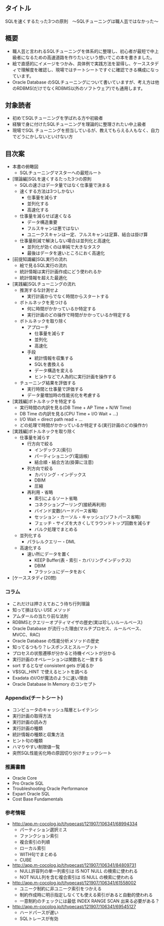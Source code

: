 ## タイトル
SQLを速くするたった3つの原則　～SQLチューニングは職人芸ではなかった～

## 概要
- 職人芸と言われるSQLチューニングを体系的に整理し、初心者が最短で中上級者になるための高速道路を作りたいという想いでこの本を書きました。
- 絵で直感的にイメージをつかみ、具体例で実践方法を習得し、ケーススタディで理解度を確認し、現場ではチートシートですぐに確認できる構成になっています。
- Oracle Database のSQLチューニングについて書いていますが、考え方は他のRDBMS(だけでなくRDBMS以外のソフトウェア)でも通用します。

## 対象読者
- 初めてSQLチューニングを学ばれる方や初級者
- 経験で身に付けたSQLチューニングを理論的に整理されたい中上級者
- 現場でSQL チューニングを担当しているが、教えてもらえる人もなく、自力でどうにかしないといけない方

## 目次案
- 本書の俯瞰図
	- SQLチューニングマスターへの最短ルート
- [理論編]SQLを速くするたった3つの原則
	- SQLの速さはデータ量ではなく仕事量で決まる
	- 速くする方法は3つしかない
		- 仕事量を減らす
		- 並列化する
		- 高速化する
	- 仕事量を減らせば速くなる
		- データ構造重要
		- フルスキャンは悪ではない
		- ユニークスキャンは一定、フルスキャンは足算、結合は掛け算
	- 仕事量削減で解決しない場合は並列化と高速化
		- 並列化が効くのは単純で大きなタスク
		- 最後はデータを速いところにおく高速化
- [前提知識編]SQL実行の流れ
	- 絵で見るSQL実行の流れ
	- 統計情報は実行計画作成にどう使われるか
	- 統計情報を超えた最適化
- [実践編]SQLチューニングの流れ
	- 推測するな計測せよ
		- 実行計画からでなく時間からスタートする
	- ボトルネックを見つける
		- 何に時間がかかっているか特定する
		- 実行計画のどの操作で時間がかかっているか特定する
	- ボトルネックを取り除く
		- アプローチ
			- 仕事量を減らす
			- 並列化
			- 高速化
		- 手段
			- 統計情報を収集する
			- SQLを書換える
			- データ構造を変える
			- ヒントなどで人為的に実行計画を操作する
	- チューニング結果を評価する
		- 実行時間と仕事量で評価する
		- データ量増加時の性能劣化を考慮する
- [実践編]ボトルネックを特定する
	- 実行時間の内訳を見る(DB Time + AP Time + N/W Time)
	- DB Time の内訳を見る(CPU Time + I/O Wait + ...)
	- I/O Wait = direct path read + ...
	- どの処理で時間がかかっているか特定する(実行計画のどの操作か)
- [実践編]ボトルネックを取り除く
	- 仕事量を減らす
		- 行方向で絞る
			- インデックス(索引)
			- パーティショニング(電話帳)
			- 結合順・結合方法(掛算に注意)
		- 列方向で絞る
			- カバリング・インデックス
			- DBIM
			- 圧縮
		- 再利用・省略
			- 索引によるソート省略
			- コネクションプーリング(接続再利用)
			- バインド変数(ハードパース省略)
			- セッション・カーソル・キャッシュ(ソフトパース省略)
			- フェッチ・サイズを大きくしてラウンドトップ回数を減らす
			- バルク処理でまとめる
	- 並列化する
		- パラレルクエリー・DML
	- 高速化する
		- 速い所にデータを置く
			- KEEP Buffer(表・索引・カバリングインデックス)
			- DBIM
			- フラッシュにデータをおく
- [ケーススタディ(20問)

### コラム
- これだけは押さえておこう待ち行列理論
- 知って損はない USE メソッド
- アムダールの当たり前な法則
- RDBMSとクエリーオプティマイザの歴史(実は珍しいルールベース)
- Oracle Database が流行った理由(マルチプロセス、ルールベース、MVCC、RAC)
- Oracle Database の性能分析メソッドの歴史
- 知ってるつもり？レスポンスとスループット
- プロセスの状態遷移が分かると待機イベントが分かる
- 実行計画のオペレーションは関数名と一致する
- sort するとなぜ consistent gets が減るか
- V$SQL_HINT で使えるヒントを調べる
- Exadata のI/Oが魔法のように速い理由
- Oracle Database In Memory のコンセプト


### Appendix(チートシート)
- コンピュータのキャッシュ階層とレイテンシ
- 実行計画の取得方法
- 実行計画の読み方
- 実行計画の種類
- 統計情報の種類と収集方法
- ヒント句の種類
- ハマりやすい制限値一覧
- 突然SQL性能劣化時の原因切り分けチェックシート

### 推薦書籍
- Oracle Core
- Pro Oracle SQL
- Troubleshooting Oracle Performance
- Expart Oracle SQL
- Cost Base Fundamentals

### 参考情報
- <http://app.m-cocolog.jp/t/typecast/121907/106341/68994334>
	- パーティション選択ミス
	- ファンクション索引
	- 複合索引の列順
	- ローカル索引
	- WITH句でまとめる
	- CUBE
- <http://app.m-cocolog.jp/t/typecast/121907/106341/84809731>
	- NULL許容列の単一列索引は IS NOT NULL の検索に使われる
	- NOT NULL列を含む複合索引は IS NULL の検索に使われる
- <http://app.m-cocolog.jp/t/typecast/121907/106341/61558002>
	- ユニーク制約に非ユニーク索引をつかえる
	- 制約作成時に明示指定しなくても使える索引があると自動的使われる
	- 一意制約のチェックには最低 INDEX RANGE SCAN 出来る必要がある？
- <http://app.m-cocolog.jp/t/typecast/121907/106341/69545127>
	- ハードパースが遅い
	- SQLトレースが有効
